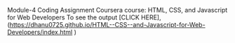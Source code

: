 Module-4 Coding Assignment
Coursera course: HTML, CSS, and Javascript for Web Developers
To see the output [CLICK HERE], (https://dhanu0725.github.io/HTML--CSS--and-Javascript-for-Web-Developers/index.html
)